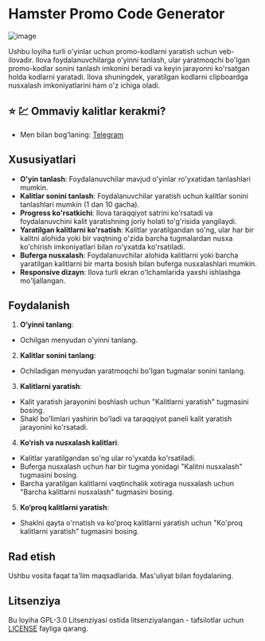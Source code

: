 # Hamster Promo Code Generator
![image](https://github.com/Aka-Bobur/uzhamsterkeys.io/blob/main/manual.png)


Ushbu loyiha turli o'yinlar uchun promo-kodlarni yaratish uchun veb-ilovadir. Ilova foydalanuvchilarga o'yinni tanlash, ular yaratmoqchi bo'lgan promo-kodlar sonini tanlash imkonini beradi va keyin jarayonni ko'rsatgan holda kodlarni yaratadi. Ilova shuningdek, yaratilgan kodlarni clipboardga nusxalash imkoniyatlarini ham o'z ichiga oladi.

## ⭐ 💹 Ommaviy kalitlar kerakmi?
- Men bilan bog'laning: [Telegram](https://t.me/uzcrypto_billionaires)
  
## Xususiyatlari

- **O'yin tanlash**: Foydalanuvchilar mavjud o'yinlar ro'yxatidan tanlashlari mumkin.
- **Kalitlar sonini tanlash**: Foydalanuvchilar yaratish uchun kalitlar sonini tanlashlari mumkin (1 dan 10 gacha).
- **Progress ko'rsatkichi**: Ilova taraqqiyot satrini ko'rsatadi va foydalanuvchini kalit yaratishning joriy holati to'g'risida yangilaydi.
- **Yaratilgan kalitlarni ko'rsatish**: Kalitlar yaratilgandan so'ng, ular har bir kalitni alohida yoki bir vaqtning o'zida barcha tugmalardan nusxa ko'chirish imkoniyatlari bilan ro'yxatda ko'rsatiladi.
- **Buferga nusxalash**: Foydalanuvchilar alohida kalitlarni yoki barcha yaratilgan kalitlarni bir marta bosish bilan buferga nusxalashlari mumkin.
- **Responsive dizayn**: Ilova turli ekran o'lchamlarida yaxshi ishlashga mo'ljallangan.

## Foydalanish

1. **O‘yinni tanlang**:
 - Ochilgan menyudan o'yinni tanlang.

2. **Kalitlar sonini tanlang**:
 - Ochiladigan menyudan yaratmoqchi bo'lgan tugmalar sonini tanlang.

3. **Kalitlarni yaratish**:
 - Kalit yaratish jarayonini boshlash uchun "Kalitlarni yaratish" tugmasini bosing.
 - Shakl bo'limlari yashirin bo'ladi va taraqqiyot paneli kalit yaratish jarayonini ko'rsatadi.

4. **Ko‘rish va nusxalash kalitlari**:
 - Kalitlar yaratilgandan so'ng ular ro'yxatda ko'rsatiladi.
 - Buferga nusxalash uchun har bir tugma yonidagi "Kalitni nusxalash" tugmasini bosing.
 - Barcha yaratilgan kalitlarni vaqtinchalik xotiraga nusxalash uchun "Barcha kalitlarni nusxalash" tugmasini bosing.

5. **Ko‘proq kalitlarni yaratish**:
 - Shaklni qayta o'rnatish va ko'proq kalitlarni yaratish uchun "Ko'proq kalitlarni yaratish" tugmasini bosing.

## Rad etish

Ushbu vosita faqat ta'lim maqsadlarida. Mas'uliyat bilan foydalaning.

## Litsenziya

Bu loyiha GPL-3.0 Litsenziyasi ostida litsenziyalangan - tafsilotlar uchun [LICENSE](LICENSE) fayliga qarang.

